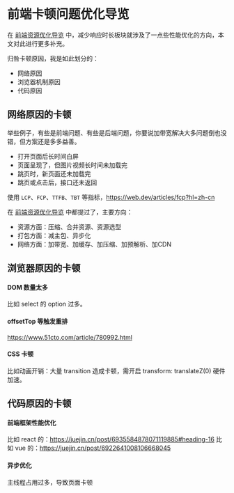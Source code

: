 # 前端卡顿问题优化导览

在 [前端资源优化导览](/articles/topic/optimization-of-sources.md) 中，减少响应时长板块就涉及了一点些性能优化的方向，本文对此进行更多补充。

归咎卡顿原因，我是如此划分的：

* 网络原因
* 浏览器机制原因
* 代码原因

## 网络原因的卡顿

举些例子，有些是前端问题、有些是后端问题，你要说加带宽解决大多问题倒也没错，但方案还是多多益善。

* 打开页面后长时间白屏
* 页面呈现了，但图片视频长时间未加载完
* 跳页时，新页面还未加载完
* 跳页或点击后，接口还未返回

使用 `LCP`、`FCP`、`TTFB`、`TBT`  等指标，https://web.dev/articles/fcp?hl=zh-cn

在 [前端资源优化导览](/articles/topic/optimization-of-sources.md) 中都提过了，主要方向：

* 资源方面：压缩、合并资源、资源选型
* 打包方面：减主包、异步化
* 网络方面：加带宽、加缓存、加压缩、加预解析、加CDN

## 浏览器原因的卡顿

#### DOM 数量太多

比如 select 的 option 过多。

#### offsetTop 等触发重排

https://www.51cto.com/article/780992.html

#### CSS 卡顿

比如动画开销：大量 transition 造成卡顿，需开启 transform: translateZ(0) 硬件加速。

## 代码原因的卡顿

#### 前端框架性能优化

比如 react 的：https://juejin.cn/post/6935584878071119885#heading-16
比如 vue 的：https://juejin.cn/post/6922641008106668045

#### 异步优化

主线程占用过多，导致页面卡顿
